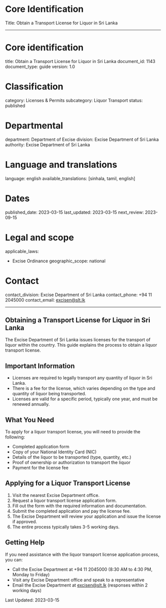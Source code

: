 # Core Identification
Title: Obtain a Transport License for Liquor in Sri Lanka

---
# Core identification
title: Obtain a Transport License for Liquor in Sri Lanka
document_id: 1143
document_type: guide
version: 1.0

# Classification
category: Licenses & Permits
subcategory: Liquor Transport
status: published

# Departmental
department: Department of Excise
division: Excise Department of Sri Lanka
authority: Excise Department of Sri Lanka

# Language and translations
language: english
available_translations: [sinhala, tamil, english]

# Dates
published_date: 2023-03-15
last_updated: 2023-03-15
next_review: 2023-09-15

# Legal and scope
applicable_laws:
  - Excise Ordinance
geographic_scope: national

# Contact
contact_division: Excise Department of Sri Lanka
contact_phone: +94 11 2045000
contact_email: excisen@slt.lk

---

## Obtaining a Transport License for Liquor in Sri Lanka

The Excise Department of Sri Lanka issues licenses for the transport of liquor within the country. This guide explains the process to obtain a liquor transport license.

## Important Information

- Licenses are required to legally transport any quantity of liquor in Sri Lanka.
- There is a fee for the license, which varies depending on the type and quantity of liquor being transported.
- Licenses are valid for a specific period, typically one year, and must be renewed annually.

## What You Need

To apply for a liquor transport license, you will need to provide the following:

- Completed application form
- Copy of your National Identity Card (NIC)
- Details of the liquor to be transported (type, quantity, etc.)
- Proof of ownership or authorization to transport the liquor
- Payment for the license fee

## Applying for a Liquor Transport License

1. Visit the nearest Excise Department office.
2. Request a liquor transport license application form.
3. Fill out the form with the required information and documentation.
4. Submit the completed application and pay the license fee.
5. The Excise Department will review your application and issue the license if approved.
6. The entire process typically takes 3-5 working days.

## Getting Help

If you need assistance with the liquor transport license application process, you can:

- Call the Excise Department at +94 11 2045000 (8:30 AM to 4:30 PM, Monday to Friday)
- Visit any Excise Department office and speak to a representative
- Email the Excise Department at excisen@slt.lk (responses within 2 working days)

Last Updated: 2023-03-15